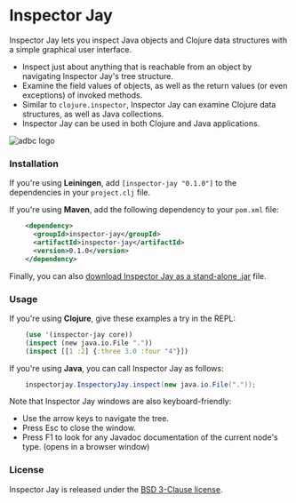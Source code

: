 Inspector Jay
=============

Inspector Jay lets you inspect Java objects and Clojure data structures with a simple graphical user interface.

- Inspect just about anything that is reachable from an object by navigating Inspector Jay's tree structure.
- Examine the field values of objects, as well as the return values (or even exceptions) of invoked methods.
- Similar to `clojure.inspector`, Inspector Jay can examine Clojure data structures, as well as Java collections.
- Inspector Jay can be used in both Clojure and Java applications.

![adbc logo](https://raw.github.com/timmolderez/inspector-jay/master/resources/images/screenshot.PNG)

### Installation

If you're using **Leiningen**, add `[inspector-jay "0.1.0"]` to the dependencies in your `project.clj` file.

If you're using **Maven**, add the following dependency to your `pom.xml` file:

```xml
    <dependency>
      <groupId>inspector-jay</groupId>
      <artifactId>inspector-jay</artifactId>
      <version>0.1.0</version>
    </dependency>
```

Finally, you can also [download Inspector Jay as a stand-alone .jar](http://timmolderez.be/builds/inspector-jay/) file.

### Usage

If you're using **Clojure**, give these examples a try in the REPL:

```clojure
    (use '(inspector-jay core))
    (inspect (new java.io.File "."))
    (inspect [[1 :2] {:three 3.0 :four "4"}])
```

If you're using **Java**, you can call Inspector Jay as follows:

```java
    inspectorjay.InspectoryJay.inspect(new java.io.File("."));
```

Note that Inspector Jay windows are also keyboard-friendly:
- Use the arrow keys to navigate the tree. 
- Press Esc to close the window.
- Press F1 to look for any Javadoc documentation of the current node's type. (opens in a browser window)

### License

Inspector Jay is released under the [BSD 3-Clause license](http://opensource.org/licenses/BSD-3-Clause).
